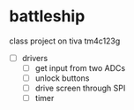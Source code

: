 # battleship
class project on tiva tm4c123g

- [ ] drivers
	- [ ] get input from two ADCs
	- [ ] unlock buttons
	- [ ] drive screen through SPI
	- [ ] timer
